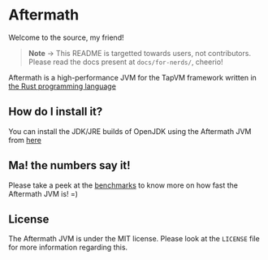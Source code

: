 # Aftermath
Welcome to the source, my friend!

> **Note** -> This README is targetted towards users, not contributors. Please read the docs present at `docs/for-nerds/`, cheerio!

Aftermath is a high-performance JVM for the TapVM framework written in [the Rust programming language](https:/rust-lang.org)

## How do I install it?
You can install the JDK/JRE builds of OpenJDK using the Aftermath JVM from [here]()
<!--- TODO --->

## Ma! the numbers say it!
Please take a peek at the [benchmarks](/docs/benchmarks.md) to know more on how fast the Aftermath JVM is! =)

## License
The Aftermath JVM is under the MIT license. Please look at the `LICENSE` file for more information regarding this.
